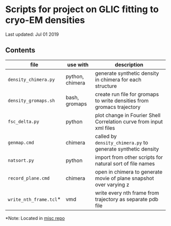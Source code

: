 # Scripts for project on GLIC fitting to cryo-EM densities
Last updated: Jul 01 2019

## Contents

| file                  | use with          | description                                                           |
|-----------------------|-------------------|-----------------------------------------------------------------------|
| `density_chimera.py`  | python, chimera   | generate synthetic density in chimera for each structure              |
| `density_gromaps.sh`  | bash, gromaps     | create run file for gromaps to write densities from gromacs trajectory|
| `fsc_delta.py`        | python            | plot change in Fourier Shell Correlation curve from input xml files   | 
| `genmap.cmd`          | chimera           | called by `density_chimera.py` to generate synthetic density          |
| `natsort.py`          | python            | import from other scripts for natural sort of file names              |
| `record_plane.cmd`    | chimera           | open in chimera to generate movie of plane snapshot over varying z    | 
| `write_nth_frame.tcl`\* | vmd               | write every nth frame from trajectory as separate pdb file          |

\*Note: Located in [misc repo](https://github.com/vtlim/misc)
